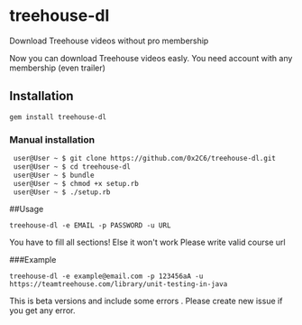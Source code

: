 # treehouse-dl
Download Treehouse videos without pro membership

Now you can download Treehouse videos easly. You need account with any membership (even trailer)

## Installation

```
gem install treehouse-dl
```

### Manual installation
```sh
 user@User ~ $ git clone https://github.com/0x2C6/treehouse-dl.git
 user@User ~ $ cd treehouse-dl
 user@User ~ $ bundle
 user@User ~ $ chmod +x setup.rb
 user@User ~ $ ./setup.rb
```


##Usage

```
treehouse-dl -e EMAIL -p PASSWORD -u URL
```



You have to fill all sections!
Else it won't work
Please write valid course url

###Example

```
treehouse-dl -e example@email.com -p 123456aA -u https://teamtreehouse.com/library/unit-testing-in-java
```

This is beta versions and include some errors . Please create new issue if you get any error.
